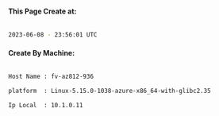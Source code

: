 
   
#### This Page Create at:

```bash

2023-06-08 - 23:56:01 UTC

```

#### Create By Machine:

```bash

Host Name : fv-az812-936

platform  : Linux-5.15.0-1038-azure-x86_64-with-glibc2.35

Ip Local  : 10.1.0.11

```

